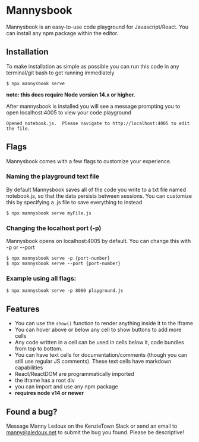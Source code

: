 # Mannysbook
Mannysbook is an easy-to-use code playground for Javascript/React. You can install any npm package within the editor.
## Installation
To make installation as simple as possible you can run this code in any terminal/git bash to get running immediately

    $ npx mannysbook serve

**note: this does require Node version 14.x or higher.**

After mannysbook is installed you will see a message prompting you to open localhost:4005 to view your code playground

    Opened notebook.js.  Please navigate to http://localhost:4005 to edit the file.

## Flags
Mannysbook comes with a few flags to customize your experience.
### Naming the playground text file
By default Mannysbook saves all of the code you write to a txt file named notebook.js, so that the data persists between sessions.
You can customize this by specifying a .js file to save everything to instead

    $ npx mannysbook serve myFile.js

### Changing the localhost port (-p)
Mannysbook opens on localhost:4005 by default. You can change this with -p or --port

    $ npx mannysbook serve -p {port-number}
    $ npx mannysbook serve --port {port-number}

### Example using all flags:

    $ npx mannysbook serve -p 8080 playground.js

## Features

-  You can use the `show()` function to render anything inside it to the iframe
 -  You can hover above or below any cell to show buttons to add more cells
 - Any code written in a cell can be used in cells below it, code bundles from top to bottom.
 - You can have text cells for documentation/comments (though you can still use regular JS comments). These text cells have markdown capabilities
-  React/ReactDOM are programmatically imported
-  the iframe has a root div
-  you can import and use any npm package
-  **requires node v14 or newer**

## Found a bug?
Message Manny Ledoux on the KenzieTown Slack
or send an email to [manny@aledoux.net](mailto:Manny@aledoux.net) to submit the bug you found. Please be descriptive!

